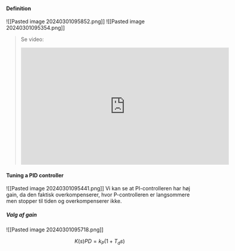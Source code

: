 #### Definition
![[Pasted image 20240301095852.png]]
![[Pasted image 20240301095354.png]]

>Se video:
><iframe width="560" height="315" src="https://www.youtube.com/embed/XfAt6hNV8XM?si=ZMwzN9irs-w-fz8K" title="YouTube video player" frameborder="0" allow="accelerometer; autoplay; clipboard-write; encrypted-media; gyroscope; picture-in-picture; web-share" allowfullscreen></iframe>

#### Tuning a PID controller
![[Pasted image 20240301095441.png]]
Vi kan se at PI-controlleren har høj gain, da den faktisk overkompenserer, hvor P-controlleren er langsommere men stopper til tiden og overkompenserer ikke.

##### Valg af gain
![[Pasted image 20240301095718.png]]


$$
K(s)PD=k_{P}(1+T_{d}s)
$$